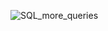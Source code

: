 ![SQL_more_queries](https://s3.eu-west-3.amazonaws.com/hbtn.intranet.project.files/holbertonschool-higher-level_programming+/274/66988091.jpg)
